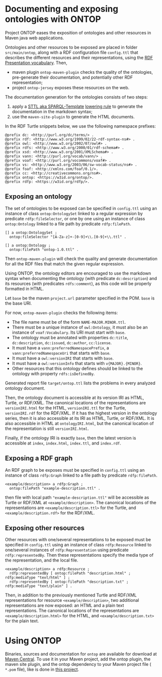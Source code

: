# Documenting and exposing ontologies with ONTOP 

Project ONTOP eases the exposition of ontologies and other resources in Maven java web applications.

Ontologies and other resources to be exposed are placed in folder `src/main/ontop`, along with a RDF configuration file `config.ttl` that describes the different resources and their representations, using the [RDF Presentation vocabulary](https://w3id.org/rdfp/). Then,

- maven plugin `ontop-maven-plugin` checks the quality of the ontologies, pre-generate their documentation, and potentially other RDF representation;
- project `ontop-jersey` exposes these resources on the web.

The documentation generation for the ontologies consists of two steps:

1. apply a [STTL aka SPARQL-Template](https://ns.inria.fr/sparql-template/) [lowering rule](https://w3id.org/ontop/documentation/loweringRule) to generate the documentation in the markdown syntax;
1. use the `maven-site-plugin` to generate the HTML documents.

In the RDF Turtle snippets below, we use the following namespace prefixes:

```
@prefix dc: <http://purl.org/dc/terms/> .
@prefix rdf: <http://www.w3.org/1999/02/22-rdf-syntax-ns#> .
@prefix owl: <http://www.w3.org/2002/07/owl#> .
@prefix rdfs: <http://www.w3.org/2000/01/rdf-schema#> .
@prefix xsd: <http://www.w3.org/2001/XMLSchema#> .
@prefix vann: <http://purl.org/vocab/vann/> .
@prefix voaf: <http://purl.org/vocommons/voaf#> .
@prefix vs: <http://www.w3.org/2003/06/sw-vocab-status/ns#> .
@prefix foaf: <http://xmlns.com/foaf/0.1/>.
@prefix cc: <http://creativecommons.org/ns#>.
@prefix ontop: <https://w3id.org/ontop/>.
@prefix rdfp: <https://w3id.org/rdfp/>.
```


## Exposing an ontology

The set of ontologies to be exposed can be specified in `config.ttl` using an instance of class `ontop:OntologySet` linked to a regular expression by predicate `rdfp:fileSelector`, or one by one using an instance of class `ontop:Ontology` linked to a file path by predicate `rdfp:filePath`.


```
[] a ontop:OntologySet ;
  ontop:fileSelector "[A-Za-z]+-[0-9]+\\.[0-9]+\\.ttl" .

[] a ontop:Ontology ; 
  ontop:filePath "ontop-1.0.ttl" .
```

Then `ontop-maven-plugin` will check the quality and generate documentation for all the RDF files that match the given regular expression. 

Using ONTOP, the ontology editors are encouraged to use the markdown syntax when documenting the ontology (with predicate `dc:description`) and its resources (with predicates `rdfs:comment`), as this code will be properly formatted in HTML.

Let `base` be the maven `project.url` parameter specified in the POM. `base` is the base URI.

For now, `ontop-maven-plugin` checks the following items: 

- The file name must be of the form `NAME-MAJOR.MINOR.ttl`.
- There must be a unique instance of `owl:Ontology`, it must also be an instance of `voaf:Vocabulary`. Its URI must start with `base`. 
- The ontology must be annotated with properties `dc:title`, `dc:description`, `dc:issued`, `dc:author`, `cc:license`.
- It must have a `vann:preferredNamespacePrefix`, a `vann:preferredNamespaceUri` that starts with `base`.
- It must have a `owl:versionIRI` that starts with `base`.
- It must have a `owl:versionInfo` that starts with `v{MAJOR}.{MINOR}`.
- Other resources that this ontology defines should be linked to the ontology with property `rdfs:isDefinedBy`.

Generated report file `target/ontop.ttl` lists the problems in every analyzed ontology document.


Then, the ontology document is accessible at its version IRI as HTML, Turtle, or RDF/XML. The canonical locations of the representations are `versionIRI.html` for the HTML, `versionIRI.ttl` for the Turtle, `versionIRI.rdf` for the RDF/XML.
If it has the highest version in the ontology series, then it is also accessible at its IRI as HTML, Turtle, or RDF/XML. It is also accessible in HTML at `ontologyIRI.html`, but the canonical location of the representation is still `versionIRI.html`.

Finally, if the ontology IRI is exactly `base`, then the latest version is accessible at `index`, `index.html`, `index.ttl`, and `index.rdf`. 


## Exposing a RDF graph


An RDF graph to be exposes must be specified in `config.ttl` using an instance of class `rdfp:Graph` linked to a file path by predicate `rdfp:filePath`.

```
<example/description> a rdfp:Graph ; 
  ontop:filePath "example-description.ttl" .
```

then file with local path `"example-description.ttl"` will be accessible as Turtle or RDF/XML at `<example/description>`. The canonical locations of the representations are `<example/description.ttl>` for the Turtle, and `<example/description.rdf>` for the RDF/XML.


## Exposing other resources


Other resources with one/several representations to be exposed must be specified in `config.ttl` using an instance of class `rdfp:Resource` linked to one/several instances of `rdfp:Representation` using predicate `rdfp:representedBy`. Then these representations specify the media type of the representation, and the local file.


```
<example/description> a rdfp:Resource ; 
  rdfp:representedBy [ ontop:filePath "description.html" ; rdfp:mediaType "text/html" ] ;
  rdfp:representedBy [ ontop:filePath "description.txt" ;  rdfp:mediaType "text/plain" ] .
```

Then, in addition to the previously mentioned Turtle and RDF/XML representations for resource `<example/description>`, two additional representations are now exposed: an HTML and a plain text representations. The canonical locations of the representations are `<example/description.html>` for the HTML, and `<example/description.txt>` for the plain text.

# Using ONTOP

Binaries, sources and documentation for `ontop` are available for download at [Maven Central](http://search.maven.org/#search%7Cga%7C1%7Contop%22). 
To use it in your Maven project, add the ontop plugin, the maven site plugin, and the ontop dependency to your Maven project file ( `*.pom` file), like is done in [this project](https://github.com/thesmartenergy/ontop/blob/master/ontop-website/pom.xml). 
